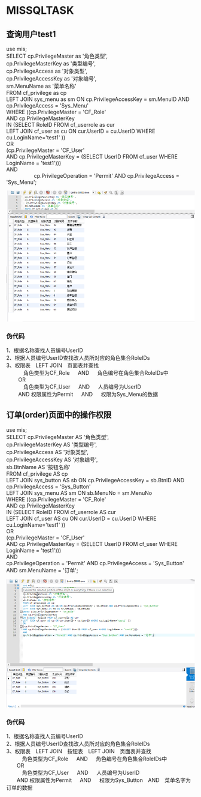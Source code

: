# MISSQLTASK
## 查询用户test1

use mis;           
SELECT cp.PrivilegeMaster as '角色类型',     
   cp.PrivilegeMasterKey as '类型编号',          
   cp.PrivilegeAccess as '对象类型',           
   cp.PrivilegeAccessKey as '对象编号',       
  sm.MenuName as '菜单名称'           
  FROM cf_privilege as cp      
    LEFT JOIN sys_menu as sm ON cp.PrivilegeAccessKey = sm.MenuID AND cp.PrivilegeAccess = 'Sys_Menu'    
  WHERE ((cp.PrivilegeMaster = 'CF_Role'           
    AND cp.PrivilegeMasterKey          
     IN (SELECT RoleID FROM cf_userrole as cur          
    LEFT JOIN cf_user as cu ON cur.UserID = cu.UserID WHERE cu.LoginName='test1' ))              
   OR           
    (cp.PrivilegeMaster = 'CF_User'             
      AND cp.PrivilegeMasterKey = (SELECT UserID FROM cf_user WHERE LoginName = 'test1')))           
  AND          
       cp.PrivilegeOperation = 'Permit' AND cp.PrivilegeAccess = 'Sys_Menu';            

![](SQL1.png)

### 伪代码
   1、根据名称查找人员编号UserID       
   2、根据人员编号UserID查找改人员所对应的角色集合RoleIDs            
   3、权限表 LEFT JOIN 页面表并查找          
      角色类型为CF_Role   AND   角色编号在角色集合RoleIDs中              
      OR             
      角色类型为CF_User   AND   人员编号为UserID           
      AND 权限属性为Permit   AND   权限为Sys_Menu的数据            


## 订单(order)页面中的操作权限

use mis;          
SELECT cp.PrivilegeMaster AS '角色类型',             
   cp.PrivilegeMasterKey AS '类型编号',            
   cp.PrivilegeAccess AS '对象类型',         
   cp.PrivilegeAccessKey AS '对象编号',          
   sb.BtnName AS '按钮名称'                 
 FROM cf_privilege AS cp                
   LEFT JOIN sys_button AS sb ON cp.PrivilegeAccessKey = sb.BtnID AND cp.PrivilegeAccess = 'Sys_Button'         
  LEFT JOIN sys_menu AS sm ON sb.MenuNo = sm.MenuNo             
 WHERE ((cp.PrivilegeMaster = 'CF_Role'              
     AND cp.PrivilegeMasterKey            
      IN (SELECT RoleID FROM cf_userrole AS cur              
       LEFT JOIN cf_user AS cu ON cur.UserID = cu.UserID WHERE cu.LoginName='test1' ))           
     OR                
    (cp.PrivilegeMaster = 'CF_User'              
   AND cp.PrivilegeMasterKey = (SELECT UserID FROM cf_user WHERE LoginName = 'test1')))           
AND                   
   cp.PrivilegeOperation = 'Permit' AND cp.PrivilegeAccess = 'Sys_Button' AND sm.MenuName = '订单';              

![](SQL2.png)

### 伪代码

1、根据名称查找人员编号UserID                   
2、根据人员编号UserID查找改人员所对应的角色集合RoleIDs              
3、权限表 LEFT JOIN 按钮表 LEFT JOIN 页面表并查找               
   角色类型为CF_Role   AND   角色编号在角色集合RoleIDs中               
  OR             
   角色类型为CF_User   AND   人员编号为UserID               
  AND 权限属性为Permit   AND   权限为Sys_Button AND 菜单名字为订单的数据              

